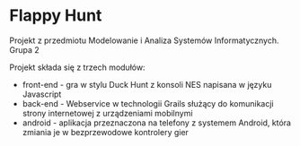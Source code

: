 # Flappy Hunt
Projekt z przedmiotu Modelowanie i Analiza Systemów Informatycznych. Grupa 2

Projekt składa się z trzech modułów:
- front-end - gra w stylu Duck Hunt z konsoli NES napisana w języku Javascript
- back-end - Webservice w technologii Grails służący do komunikacji strony internetowej z urządzeniami mobilnymi
- android - aplikacja przeznaczona na telefony z systemem Android, która zmiania je w bezprzewodowe kontrolery gier
